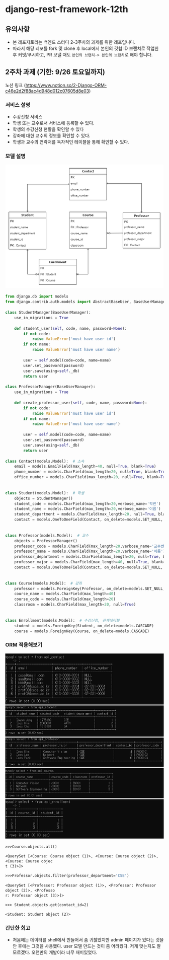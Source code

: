 # django-rest-framework-12th

## 유의사항
* 본 레포지토리는 백엔드 스터디 2-3주차의 과제를 위한 레포입니다.
* 따라서 해당 레포를 fork 및 clone 후 local에서 본인의 깃헙 ID 브랜치로 작업한 후 커밋/푸시하고,
PR 보낼 때도 `본인의 브랜치-> 본인의 브랜치`로 해야 합니다.
 
## 2주차 과제 (기한: 9/26 토요일까지)
노션 링크 (https://www.notion.so/2-Django-ORM-c46e2d2f88ac4d948d012c07605d8e03)

### 서비스 설명
- 수강신청 서비스
- 학생 또는 교수로서 서비스에 등록할 수 있다.
- 학생의 수강신청 현황을 확인할 수 있다
- 강좌에 대한 교수의 정보를 확인할 수 있다.
- 학생과 교수의 연락처를 독자적인 테이블을 통해 확인할 수 있다.

### 모델 설명
![](./imgs/diagram.png)
```python
from django.db import models
from django.contrib.auth.models import AbstractBaseUser, BaseUserManager, PermissionsMixin

class StudentManager(BaseUserManager):
    use_in_migrations = True

    def student_user(self, code, name, password=None):
        if not code:
            raise ValueError('must have user id')
        if not name:
            raise ValueError('must have user name')

        user = self.model(code=code, name=name)
        user.set_password(password)
        user.save(using=self._db)
        return user

class ProfessorManager(BaseUserManager):
    use_in_migrations = True

    def create_professor_user(self, code, name, password=None):
        if not code:
            raise ValueError('must have user id')
        if not name:
            raise ValueError('must have user name')

        user = self.model(code=code, name=name)
        user.set_password(password)
        user.save(using=self._db)
        return user

class Contact(models.Model):  # 소속
    email = models.EmailField(max_length=40, null=True, blank=True)
    phone_number = models.CharField(max_length=20, null=True, blank=True)
    office_number = models.CharField(max_length=20, null=True, blank=True)


class Student(models.Model):  # 학생
    objects = StudentManager()
    student_code = models.CharField(max_length=20,verbose_name='학번')
    student_name = models.CharField(max_length=20,verbose_name='이름')
    student_department = models.CharField(max_length=20, null=True, blank=True,verbose_name='소속')
    contact = models.OneToOneField(Contact, on_delete=models.SET_NULL, null=True, blank=True)


class Professor(models.Model):  # 교수
    objects = ProfessorManager()
    professor_code = models.CharField(max_length=20,verbose_name='교수번호')
    professor_name = models.CharField(max_length=20,verbose_name='이름')
    professor_department = models.CharField(max_length=20, null=True, blank=True,verbose_name='소속')
    professor_major = models.CharField(max_length=40, null=True, blank=True)  # 교수 세부 전공
    contact = models.OneToOneField(Contact, on_delete=models.SET_NULL, null=True, blank=True)


class Course(models.Model):  # 강좌
    professor = models.ForeignKey(Professor, on_delete=models.SET_NULL, null=True, blank=True)
    course_name = models.CharField(max_length=40)
    course_code = models.CharField(max_length=20)
    classroom = models.CharField(max_length=20, null=True)


class Enrollment(models.Model):  # 수강신청, 관계테이블
    student = models.ForeignKey(Student, on_delete=models.CASCADE)
    course = models.ForeignKey(Course, on_delete=models.CASCADE)

```

### ORM 적용해보기
![](./imgs/contact_table.png)
![](./imgs/student_table.png)
![](./imgs/professor_table.png)
![](./imgs/course_table.png)
![](./imgs/enrollment_table.png)
```
>>>Course.objects.all()
```
```
<QuerySet [<Course: Course object (1)>, <Course: Course object (2)>, <Course: Course objec
t (3)>]>
```
```p
>>>Professor.objects.filter(professor_department='CSE')
```
```
<QuerySet [<Professor: Professor object (1)>, <Professor: Professor object (2)>, <Professo
r: Professor object (3)>]>

```
```
>>> Student.objects.get(contact_id=2)
```
```
<Student: Student object (2)>
```

### 간단한 회고 
- 처음에는 데이터를 shell에서 만들어서 좀 귀찮았지만 admin 페이지가 있다는 것을 안 후에는 그것을 사용했다. user 모델 만드는 것이 좀 어려웠다. 저게 맞는지도 잘 모르겠다. 오랜만의 개발이라 너무 재미있었다.